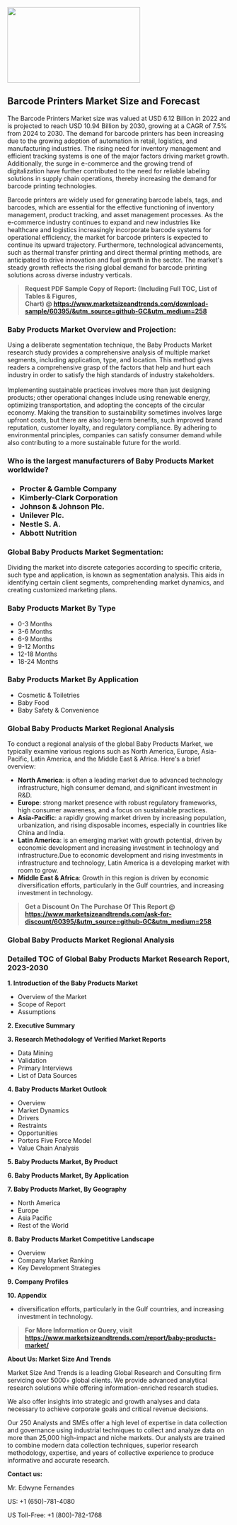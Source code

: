 <p><img class="alignnone size-medium wp-image-20088" src="https://ffe5etoiles.com/wp-content/uploads/2024/12/MST1-300x171.png" alt="" width="300" height="171" /></p><h2>Barcode Printers Market Size and Forecast</h2><p>The Barcode Printers Market size was valued at USD 6.12 Billion in 2022 and is projected to reach USD 10.94 Billion by 2030, growing at a CAGR of 7.5% from 2024 to 2030. The demand for barcode printers has been increasing due to the growing adoption of automation in retail, logistics, and manufacturing industries. The rising need for inventory management and efficient tracking systems is one of the major factors driving market growth. Additionally, the surge in e-commerce and the growing trend of digitalization have further contributed to the need for reliable labeling solutions in supply chain operations, thereby increasing the demand for barcode printing technologies.</p><p>Barcode printers are widely used for generating barcode labels, tags, and barcodes, which are essential for the effective functioning of inventory management, product tracking, and asset management processes. As the e-commerce industry continues to expand and new industries like healthcare and logistics increasingly incorporate barcode systems for operational efficiency, the market for barcode printers is expected to continue its upward trajectory. Furthermore, technological advancements, such as thermal transfer printing and direct thermal printing methods, are anticipated to drive innovation and fuel growth in the sector. The market's steady growth reflects the rising global demand for barcode printing solutions across diverse industry verticals.</p></p><blockquote id="" class=""><strong>Request PDF Sample Copy of Report: (Including Full TOC, List of Tables &amp; Figures, Chart)&nbsp;@&nbsp;<strong><a href="https://www.marketsizeandtrends.com/download-sample/60395/&utm_source=github-GC&utm_medium=258" target="_blank">https://www.marketsizeandtrends.com/download-sample/60395/&utm_source=github-GC&utm_medium=258</a></strong></strong></blockquote><h3 id="" class="">Baby Products Market&nbsp;Overview and Projection:</h3><p id="" class="">Using a deliberate segmentation technique, the Baby Products Market research study provides a comprehensive analysis of multiple market segments, including application, type, and location. This method gives readers a comprehensive grasp of the factors that help and hurt each industry in order to satisfy the high standards of industry stakeholders. <br /> <br />Implementing sustainable practices involves more than just designing products; other operational changes include using renewable energy, optimizing transportation, and adopting the concepts of the circular economy. Making the transition to sustainability sometimes involves large upfront costs, but there are also long-term benefits, such improved brand reputation, customer loyalty, and regulatory compliance. By adhering to environmental principles, companies can satisfy consumer demand while also contributing to a more sustainable future for the world.</p><h3 id="" class="">Who is the largest manufacturers of&nbsp;Baby Products Market worldwide?</h3><h3 class=""><p><ul><li>Procter & Gamble Company </li><li> Kimberly-Clark Corporation </li><li> Johnson & Johnson Plc. </li><li> Unilever Plc. </li><li> Nestle S. A. </li><li> Abbott Nutrition</li></ul></p></h3><h3 id="" class="">Global&nbsp;Baby Products Market Segmentation:</h3><p id="" class="">Dividing the market into discrete categories according to specific criteria, such type and application, is known as segmentation analysis. This aids in identifying certain client segments, comprehending market dynamics, and creating customized marketing plans.</p><h3 id="" class="">Baby Products Market&nbsp;By Type</h3><p><p><ul><li>0-3 Months </li><li> 3-6 Months </li><li> 6-9 Months </li><li> 9-12 Months </li><li> 12-18 Months </li><li> 18-24 Months</p></li></ul></p></p><h3 id="" class="">Baby Products Market&nbsp;By Application</h3><p class=""><p><ul><li>Cosmetic & Toiletries </li><li> Baby Food </li><li> Baby Safety & Convenience</li></ul></p></p><h3 id="" class="">Global Baby Products Market Regional Analysis</h3><p id="" class="">To conduct a regional analysis of the global Baby Products Market, we typically examine various regions such as North America, Europe, Asia-Pacific, Latin America, and the Middle East &amp; Africa. Here's a brief overview:</p><ul><li><strong>North America</strong>: is often a leading market due to advanced technology infrastructure, high consumer demand, and significant investment in R&amp;D.</li><li><strong>Europe</strong>: strong market presence with robust regulatory frameworks, high consumer awareness, and a focus on sustainable practices.</li><li><strong>Asia-Pacific</strong>: a rapidly growing market driven by increasing population, urbanization, and rising disposable incomes, especially in countries like China and India.</li><li><strong>Latin America</strong>: is an emerging market with growth potential, driven by economic development and increasing investment in technology and infrastructure.Due to economic development and rising investments in infrastructure and technology, Latin America is a developing market with room to grow.</li><li><strong>Middle East &amp; Africa</strong>: Growth in this region is driven by economic diversification efforts, particularly in the Gulf countries, and increasing investment in technology.</li></ul><blockquote id="" class=""><strong>Get a Discount On The Purchase Of This Report @ <strong><a href="https://www.marketsizeandtrends.com/ask-for-discount/60395/&utm_source=github-GC&utm_medium=258" target="_blank">https://www.marketsizeandtrends.com/ask-for-discount/60395/&utm_source=github-GC&utm_medium=258</a></strong></strong></blockquote><h3 id="" class="">Global Baby Products Market Regional Analysis</h3><h3 id="" class="">Detailed TOC of Global Baby Products Market Research Report, 2023-2030</h3><p id="" class=""><strong>1. Introduction of the Baby Products Market</strong></p><ul><li>Overview of the Market</li><li>Scope of Report</li><li>Assumptions</li></ul><p id="" class=""><strong>2. Executive Summary</strong></p><p id="" class=""><strong>3. Research Methodology of Verified Market Reports</strong></p><ul><li>Data Mining</li><li>Validation</li><li>Primary Interviews</li><li>List of Data Sources</li></ul><p id="" class=""><strong>4. Baby Products Market Outlook</strong></p><ul><li>Overview</li><li>Market Dynamics</li><li>Drivers</li><li>Restraints</li><li>Opportunities</li><li>Porters Five Force Model</li><li>Value Chain Analysis</li></ul><p id="" class=""><strong>5. Baby Products Market, By Product</strong></p><p id="" class=""><strong>6. Baby Products Market, By Application</strong></p><p id="" class=""><strong>7. Baby Products Market, By Geography</strong></p><ul><li>North America</li><li>Europe</li><li>Asia Pacific</li><li>Rest of the World</li></ul><p id="" class=""><strong>8. Baby Products Market Competitive Landscape</strong></p><ul><li>Overview</li><li>Company Market Ranking</li><li>Key Development Strategies</li></ul><p id="" class=""><strong>9. Company Profiles</strong></p><p id="" class=""><strong>10. Appendix</strong></p><ul><li>diversification efforts, particularly in the Gulf countries, and increasing investment in technology.</li></ul><blockquote id="" class=""><strong>For More Information or Query, visit <strong><strong><a href="https://www.marketsizeandtrends.com/report/baby-products-market/" target="_blank">https://www.marketsizeandtrends.com/report/baby-products-market/</a></strong></strong></strong></blockquote><p id="" class=""><strong>About Us: Market Size And Trends</strong></p><p id="" class="">Market Size And Trends is a leading Global Research and Consulting firm servicing over 5000+ global clients. We provide advanced analytical research solutions while offering information-enriched research studies.</p><p id="" class="">We also offer insights into strategic and growth analyses and data necessary to achieve corporate goals and critical revenue decisions.</p><p id="" class="">Our 250 Analysts and SMEs offer a high level of expertise in data collection and governance using industrial techniques to collect and analyze data on more than 25,000 high-impact and niche markets. Our analysts are trained to combine modern data collection techniques, superior research methodology, expertise, and years of collective experience to produce informative and accurate research.</p><p id="" class=""><strong>Contact us:</strong></p><p id="" class="">Mr. Edwyne Fernandes</p><p id="" class="">US: +1 (650)-781-4080</p><p id="" class="">US Toll-Free: +1 (800)-782-1768</p>
